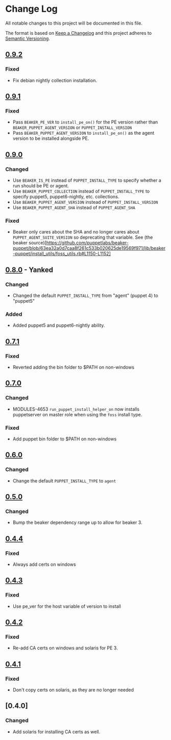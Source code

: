 # Change Log
All notable changes to this project will be documented in this file.

The format is based on [Keep a Changelog](http://keepachangelog.com/) 
and this project adheres to [Semantic Versioning](http://semver.org/).

## [0.9.2]
### Fixed
- Fix debian nightly collection installation.

## [0.9.1]
### Fixed
- Pass `BEAKER_PE_VER` to `install_pe_on()` for the PE version rather than `BEAKER_PUPPET_AGENT_VERSION` or `PUPPET_INSTALL_VERSION`
- Pass `BEAKER_PUPPET_AGENT_VERSION` to `install_pe_on()` as the agent version to be installed alongside PE.

## [0.9.0]
### Changed
- Use `BEAKER_IS_PE` instead of `PUPPET_INSTALL_TYPE` to specify whether a run should be PE or agent.
- Use `BEAKER_PUPPET_COLLECTION` instead of `PUPPET_INSTALL_TYPE` to specify puppet5, puppet6-nightly, etc. collections.
- Use `BEAKER_PUPPET_AGENT_VERSION` instead of `PUPPET_INSTALL_VERSION`
- Use `BEAKER_PUPPET_AGENT_SHA` instead of `PUPPET_AGENT_SHA`

### Fixed
- Beaker only cares about the SHA and no longer cares about `PUPPET_AGENT_SUITE_VERSION` so deprecating that variable. See (the beaker source)[https://github.com/puppetlabs/beaker-puppet/blob/63ea32a0d7caa8f261c533b020625de19569f971/lib/beaker-puppet/install_utils/foss_utils.rb#L1150-L1152]

## [0.8.0] - Yanked
### Changed
- Changed the default `PUPPET_INSTALL_TYPE` from "agent" (puppet 4) to "puppet5"

### Added
- Added puppet5 and puppet6-nightly ability.

## [0.7.1]
### Fixed
- Reverted adding the bin folder to $PATH on non-windows

## [0.7.0]
### Changed
- MODULES-4653 `run_puppet_install_helper_on` now installs puppetserver on master role when using the `foss` install type.

### Fixed
- Add puppet bin folder to $PATH on non-windows

## [0.6.0]
### Changed
- Change the default `PUPPET_INSTALL_TYPE` to `agent`

## [0.5.0]
### Changed
- Bump the beaker dependency range up to allow for beaker 3.

## [0.4.4]
### Fixed
- Always add certs on windows

## [0.4.3]
### Fixed
- Use pe\_ver for the host variable of version to install

## [0.4.2]
### Fixed
- Re-add CA certs on windows and solaris for PE 3.

## [0.4.1]
### Fixed
- Don't copy certs on solaris, as they are no longer needed

## [0.4.0]
### Changed
- Add solaris for installing CA certs as well.

[0.9.2]: https://github.com/puppetlabs/beaker-puppet_install_helper/compare/0.9.1...0.9.2
[0.9.1]: https://github.com/puppetlabs/beaker-puppet_install_helper/compare/0.9.0...0.9.1
[0.9.0]: https://github.com/puppetlabs/beaker-puppet_install_helper/compare/0.8.0...0.9.0
[0.8.0]: https://github.com/puppetlabs/beaker-puppet_install_helper/compare/0.7.1...0.8.0
[0.7.1]: https://github.com/puppetlabs/beaker-puppet_install_helper/compare/0.7.0...0.7.1
[0.7.0]: https://github.com/puppetlabs/beaker-puppet_install_helper/compare/0.6.0...0.7.0
[0.6.0]: https://github.com/puppetlabs/beaker-puppet_install_helper/compare/0.5.0...0.6.0
[0.5.0]: https://github.com/puppetlabs/beaker-puppet_install_helper/compare/0.4.4...0.5.0
[0.4.4]: https://github.com/puppetlabs/beaker-puppet_install_helper/compare/0.4.3...0.4.4
[0.4.3]: https://github.com/puppetlabs/beaker-puppet_install_helper/compare/0.4.2...0.4.3
[0.4.2]: https://github.com/puppetlabs/beaker-puppet_install_helper/compare/0.4.1...0.4.2
[0.4.1]: https://github.com/puppetlabs/beaker-puppet_install_helper/compare/0.4.0...0.4.1
[0.4.2]: https://github.com/puppetlabs/beaker-puppet_install_helper/compare/0.3.1...0.4.0
